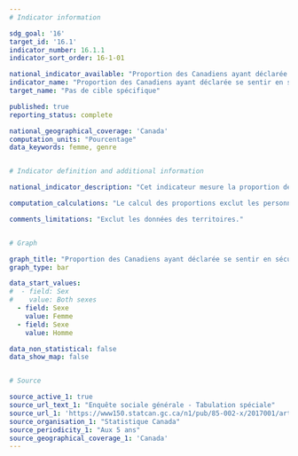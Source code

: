 ```yaml
---
# Indicator information

sdg_goal: '16'
target_id: '16.1'
indicator_number: 16.1.1
indicator_sort_order: 16-1-01

national_indicator_available: "Proportion des Canadiens ayant déclarée se sentir en sécurité lorsqu’ils marchent seuls dans leur voisinage quand il fait noir"
indicator_name: "Proportion des Canadiens ayant déclarée se sentir en sécurité lorsqu’ils marchent seuls dans leur voisinage quand il fait noir"
target_name: "Pas de cible spécifique"

published: true
reporting_status: complete

national_geographical_coverage: 'Canada'
computation_units: "Pourcentage"
data_keywords: femme, genre


# Indicator definition and additional information

national_indicator_description: "Cet indicateur mesure la proportion des Canadiens ayant déclarée se sentir en sécurité lorsqu’ils marchent seuls dans leur voisinage quand il fait noir"

computation_calculations: "Le calcul des proportions exclut les personnes ayant déclaré ne jamais marcher seules dans leur voisinage quand il fait noir."

comments_limitations: "Exclut les données des territoires."


# Graph

graph_title: "Proportion des Canadiens ayant déclarée se sentir en sécurité lorsqu’ils marchent seuls dans leur voisinage quand il fait noir"
graph_type: bar

data_start_values:
#  - field: Sex
#    value: Both sexes
  - field: Sexe
    value: Femme
  - field: Sexe
    value: Homme

data_non_statistical: false
data_show_map: false


# Source

source_active_1: true
source_url_text_1: "Enquête sociale générale - Tabulation spéciale"
source_url_1: 'https://www150.statcan.gc.ca/n1/pub/85-002-x/2017001/article/54889/tbl/tbl02-fra.htm'
source_organisation_1: "Statistique Canada"
source_periodicity_1: "Aux 5 ans"
source_geographical_coverage_1: 'Canada'
---
```

